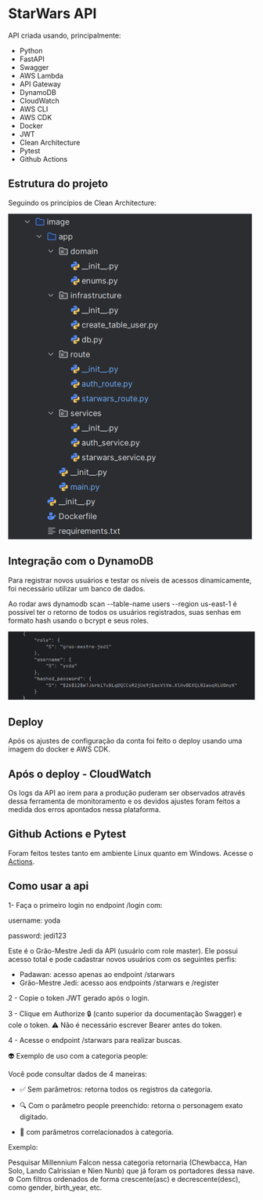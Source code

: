 # StarWars API

API criada usando, principalmente:

- Python
- FastAPI  
- Swagger  
- AWS Lambda  
- API Gateway  
- DynamoDB  
- CloudWatch  
- AWS CLI  
- AWS CDK  
- Docker  
- JWT  
- Clean Architecture
- Pytest
- Github Actions

## Estrutura do projeto 
Seguindo os princípios de Clean Architecture:

<img src="https://github.com/stefanieborges/StarWarsProject/blob/master/githubImg/EstruturaProjeto.png"/>

## Integração com o DynamoDB

Para registrar novos usuários e testar os níveis de acessos dinamicamente, foi necessário utilizar um banco de dados.

Ao rodar aws dynamodb scan --table-name users --region us-east-1 é possível ter o retorno de todos os usuários registrados, suas senhas em formato hash usando o bcrypt e seus roles.

<img src="https://github.com/stefanieborges/StarWarsProject/blob/master/githubImg/SaidaTabelaUsers.png"/>

## Deploy
Após os ajustes de configuração da conta foi feito o deploy usando uma imagem do docker e AWS CDK.

## Após o deploy - CloudWatch

Os logs da API ao irem para a produção puderam ser observados através dessa ferramenta de monitoramento e os devidos ajustes foram feitos a medida dos erros apontados nessa plataforma.

## Github Actions e Pytest
Foram feitos testes tanto em ambiente Linux quanto em Windows. Acesse o <a href="https://github.com/stefanieborges/StarWarsProject/actions/runs/16248864919">Actions</a>.

## Como usar a api

1- Faça o primeiro login no endpoint /login com:

username: yoda

password: jedi123

Este é o Grão-Mestre Jedi da API (usuário com role master).
Ele possui acesso total e pode cadastrar novos usuários com os seguintes perfis:

- Padawan: acesso apenas ao endpoint /starwars
- Grão-Mestre Jedi: acesso aos endpoints /starwars e /register

2 - Copie o token JWT gerado após o login.

3 - Clique em Authorize 🔒 (canto superior da documentação Swagger) e cole o token.
⚠️ Não é necessário escrever Bearer antes do token.

4 - Acesse o endpoint /starwars para realizar buscas.

👽 Exemplo de uso com a categoria people:

Você pode consultar dados de 4 maneiras:

- ✅ Sem parâmetros: retorna todos os registros da categoria.

- 🔍 Com o parâmetro people preenchido: retorna o personagem exato digitado.

- 🧠 com parâmetros correlacionados à categoria. 

Exemplo:

Pesquisar Millennium Falcon nessa categoria retornaria (Chewbacca, Han Solo, Lando Calrissian e Nien Nunb) que já foram os portadores dessa nave.
⚙️ Com filtros ordenados de forma crescente(asc) e decrescente(desc), como gender, birth_year, etc.
